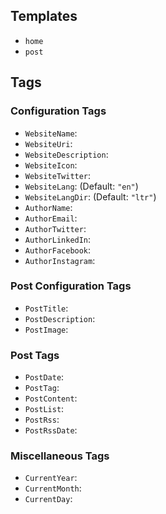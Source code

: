 ## Templates
- `home`
- `post`

## Tags

### Configuration Tags
- `WebsiteName`: 
- `WebsiteUri`:
- `WebsiteDescription`:
- `WebsiteIcon`:
- `WebsiteTwitter`:
- `WebsiteLang`: (Default: `"en"`)
- `WebsiteLangDir`: (Default: `"ltr"`)
- `AuthorName`:
- `AuthorEmail`:
- `AuthorTwitter`:
- `AuthorLinkedIn`:
- `AuthorFacebook`:
- `AuthorInstagram`:

### Post Configuration Tags
- `PostTitle`:
- `PostDescription`:
- `PostImage`:

### Post Tags
- `PostDate`:
- `PostTag`:
- `PostContent`:
- `PostList`:
- `PostRss`:
- `PostRssDate`:

### Miscellaneous Tags
- `CurrentYear`:
- `CurrentMonth`:
- `CurrentDay`: